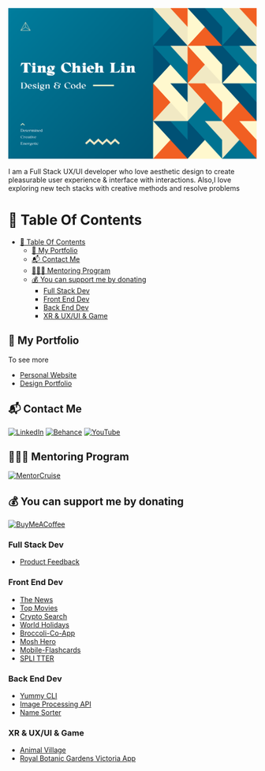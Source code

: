 <img src='./img/TCL_Header.png' alt='TCL-header'/>

I am a Full Stack UX/UI developer who love aesthetic design to create pleasurable user experience & interface with interactions. Also,I love exploring new tech stacks with creative methods and resolve problems

# 📖 Table Of Contents
- [📖 Table Of Contents](#-table-of-contents)
  - [💼 My Portfolio](#-my-portfolio)
  - [📬 Contact Me](#-contact-me)
  - [🧑🏼‍🏫 Mentoring Program](#-mentoring-program)
  - [💰 You can support me by donating](#-you-can-support-me-by-donating)
    - [Full Stack Dev](#full-stack-dev)
    - [Front End Dev](#front-end-dev)
    - [Back End Dev](#back-end-dev)
    - [XR \& UX/UI \& Game](#xr--uxui--game)

## 💼 My Portfolio

To see more

- [Personal Website](https://tingchiehlin.com/)
- [Design Portfolio](https://www.behance.net/jaylinxr)

## 📬 Contact Me

[![LinkedIn](https://img.shields.io/badge/LinkedIn-0077B5?style=for-the-badge&logo=linkedin&logoColor=white)](https://www.linkedin.com/in/jaylinxr/)
[![Behance](https://img.shields.io/badge/Behance-0054F7?style=for-the-badge&logo=behance&logoColor=white)](https://www.behance.net/jaylinxr)
[![YouTube](https://img.shields.io/badge/YouTube-FF0000?style=for-the-badge&logo=youtube&logoColor=white)](https://www.youtube.com/@jaylinxr)

## 🧑🏼‍🏫 Mentoring Program

<a href="https://mentorcruise.com/mentor/tingchiehlin/" target="_blank" rel="noopener noreferrer">
<img src="https://cdn.mentorcruise.com/img/banner/navy-booking-badge.svg" width="240" alt="MentorCruise">
</a>

## 💰 You can support me by donating

[![BuyMeACoffee](https://img.shields.io/badge/Buy%20Me%20a%20Coffee-ffdd00?style=for-the-badge&logo=buy-me-a-coffee&logoColor=black)](https://www.buymeacoffee.com/tingchiehlin)

### Full Stack Dev

- [Product Feedback](https://github.com/TingChiehLin/product-feedback-app)

### Front End Dev

- [The News](https://github.com/TingChiehLin/the-news)
- [Top Movies](https://github.com/TingChiehLin/top-movies)
- [Crypto Search](https://github.com/TingChiehLin/crypto-search)
- [World Holidays](https://github.com/TingChiehLin/world-holidays)
- [Broccoli-Co-App](https://github.com/TingChiehLin/Broccoli-Co-App)
- [Mosh Hero](https://github.com/TingChiehLin/mosh_hero)
- [Mobile-Flashcards](https://github.com/TingChiehLin/Mobile-Flashcards)
- [SPLI TTER](https://github.com/TingChiehLin/spli-tter-ui)

### Back End Dev

- [Yummy CLI](https://github.com/TingChiehLin/CLI)
- [Image Processing API](https://github.com/TingChiehLin/image-processing-api)
- [Name Sorter](https://github.com/TingChiehLin/name-sorter)

### XR & UX/UI & Game

- [Animal Village](https://tingchiehlin.com/animalvillage)
- [Royal Botanic Gardens Victoria App](https://tingchiehlin.com/royalbotanicgarden)